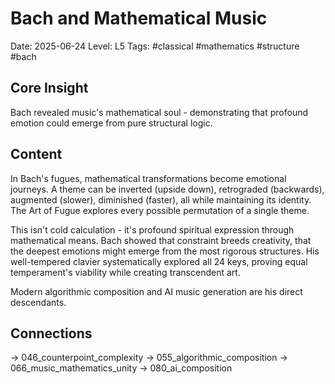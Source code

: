 # Bach and Mathematical Music
Date: 2025-06-24
Level: L5
Tags: #classical #mathematics #structure #bach

## Core Insight
Bach revealed music's mathematical soul - demonstrating that profound emotion could emerge from pure structural logic.

## Content
In Bach's fugues, mathematical transformations become emotional journeys. A theme can be inverted (upside down), retrograded (backwards), augmented (slower), diminished (faster), all while maintaining its identity. The Art of Fugue explores every possible permutation of a single theme.

This isn't cold calculation - it's profound spiritual expression through mathematical means. Bach showed that constraint breeds creativity, that the deepest emotions might emerge from the most rigorous structures. His well-tempered clavier systematically explored all 24 keys, proving equal temperament's viability while creating transcendent art.

Modern algorithmic composition and AI music generation are his direct descendants.

## Connections
→ 046_counterpoint_complexity
→ 055_algorithmic_composition
→ 066_music_mathematics_unity
→ 080_ai_composition